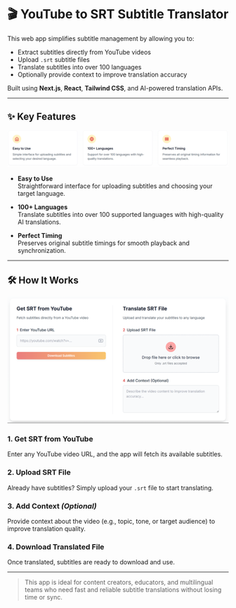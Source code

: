 # 🎬 YouTube to SRT Subtitle Translator

This web app simplifies subtitle management by allowing you to:

- Extract subtitles directly from YouTube videos
- Upload `.srt` subtitle files
- Translate subtitles into over 100 languages
- Optionally provide context to improve translation accuracy

Built using **Next.js**, **React**, **Tailwind CSS**, and AI-powered translation APIs.

---

## ✨ Key Features

![Functionalities](./public/functionalities.png)

- **Easy to Use**  
  Straightforward interface for uploading subtitles and choosing your target language.

- **100+ Languages**  
  Translate subtitles into over 100 supported languages with high-quality AI translations.

- **Perfect Timing**  
  Preserves original subtitle timings for smooth playback and synchronization.

---

## 🛠️ How It Works

![Form UI](./public/form.png)

### 1. Get SRT from YouTube
Enter any YouTube video URL, and the app will fetch its available subtitles.

### 2. Upload SRT File
Already have subtitles? Simply upload your `.srt` file to start translating.

### 3. Add Context *(Optional)*
Provide context about the video (e.g., topic, tone, or target audience) to improve translation quality.

### 4. Download Translated File
Once translated, subtitles are ready to download and use.

---

> This app is ideal for content creators, educators, and multilingual teams who need fast and reliable subtitle translations without losing time or sync.

